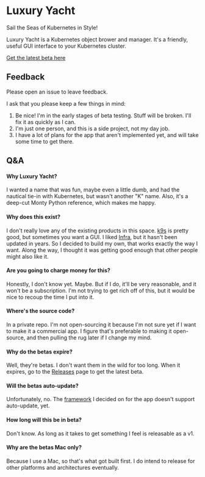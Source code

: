 # Luxury Yacht

Sail the Seas of Kubernetes in Style!

Luxury Yacht is a Kubernetes object brower and manager. It's a friendly, useful GUI interface to your Kubernetes cluster.

[Get the latest beta here](https://github.com/johnjeffers/luxury-yacht-releases/releases)

## Feedback

Please open an issue to leave feedback.

I ask that you please keep a few things in mind:

1. Be nice! I'm in the early stages of beta testing. Stuff will be broken. I'll fix it as quickly as I can.
1. I'm just one person, and this is a side project, not my day job.
1. I have a lot of plans for the app that aren't implemented yet, and will take some time to get there.

## Q&A

#### Why Luxury Yacht?
I wanted a name that was fun, maybe even a little dumb, and had the nautical tie-in with Kubernetes, but wasn't another "K" name. Also, it's a deep-cut Monty Python reference, which makes me happy.

#### Why does this exist?
I don't really love any of the existing products in this space. [k9s](https://github.com/derailed/k9s/) is pretty good, but sometimes you want a GUI. I liked [Infra](https://infra.app), but it hasn't been updated in years. So I decided to build my own, that works exactly the way I want. Along the way, I thought it was getting good enough that other people might also like it.

#### Are you going to charge money for this?
Honestly, I don't know yet. Maybe. But if I do, it'll be very reasonable, and it won't be a subscription. I'm not trying to get rich off of this, but it would be nice to recoup the time I put into it.

#### Where's the source code?
In a private repo. I'm not open-sourcing it because I'm not sure yet if I want to make it a commercial app. I figure that's preferable to making it open-source, and then pulling the rug later if I change my mind.

#### Why do the betas expire?
Well, they're betas. I don't want them in the wild for too long. When it expires, go to the [Releases](https://github.com/johnjeffers/luxury-yacht-releases/releases) page to get the latest beta.

#### Will the betas auto-update?
Unfortunately, no. The [framework](https://wails.io) I decided on for the app doesn't support auto-update, yet.

#### How long will this be in beta?
Don't know. As long as it takes to get something I feel is releasable as a v1.

#### Why are the betas Mac only?
Because I use a Mac, so that's what got built first. I do intend to release for other platforms and architectures eventually.
